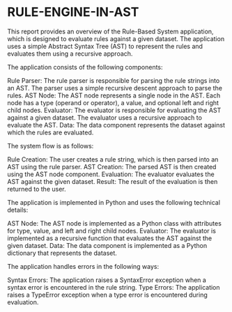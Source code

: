 # RULE-ENGINE-IN-AST
This report provides an overview of the Rule-Based System application, which is designed to evaluate rules against a given dataset. The application uses a simple Abstract Syntax Tree (AST) to represent the rules and evaluates them using a recursive approach.

The application consists of the following components:

Rule Parser: The rule parser is responsible for parsing the rule strings into an AST. The parser uses a simple recursive descent approach to parse the rules.
AST Node: The AST node represents a single node in the AST. Each node has a type (operand or operator), a value, and optional left and right child nodes.
Evaluator: The evaluator is responsible for evaluating the AST against a given dataset. The evaluator uses a recursive approach to evaluate the AST.
Data: The data component represents the dataset against which the rules are evaluated.

The system flow is as follows:

Rule Creation: The user creates a rule string, which is then parsed into an AST using the rule parser.
AST Creation: The parsed AST is then created using the AST node component.
Evaluation: The evaluator evaluates the AST against the given dataset.
Result: The result of the evaluation is then returned to the user.

The application is implemented in Python and uses the following technical details:

AST Node: The AST node is implemented as a Python class with attributes for type, value, and left and right child nodes.
Evaluator: The evaluator is implemented as a recursive function that evaluates the AST against the given dataset.
Data: The data component is implemented as a Python dictionary that represents the dataset.

The application handles errors in the following ways:

Syntax Errors: The application raises a SyntaxError exception when a syntax error is encountered in the rule string.
Type Errors: The application raises a TypeError exception when a type error is encountered during evaluation.
